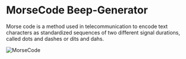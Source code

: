 # MorseCode Beep-Generator
Morse code is a method used in telecommunication to encode text characters as standardized sequences of two different signal durations, called dots and dashes or dits and dahs.

![MorseCode](https://user-images.githubusercontent.com/36659683/81766237-5d35eb80-94f3-11ea-8cbe-7d971f5b599f.jpg)
